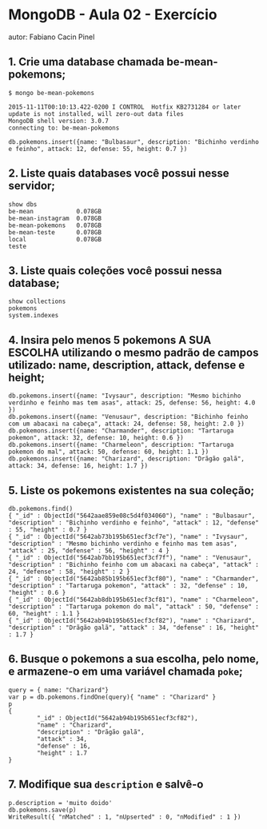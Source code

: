 # MongoDB - Aula 02 - Exercício
autor: Fabiano Cacin Pinel

## 1. Crie uma database chamada be-mean-pokemons;
```
$ mongo be-mean-pokemons

2015-11-11T00:10:13.422-0200 I CONTROL  Hotfix KB2731284 or later update is not installed, will zero-out data files
MongoDB shell version: 3.0.7
connecting to: be-mean-pokemons

db.pokemons.insert({name: "Bulbasaur", description: "Bichinho verdinho e feinho", attack: 12, defense: 55, height: 0.7 })
```
## 2. Liste quais databases você possui nesse servidor;
```
show dbs
be-mean            0.078GB
be-mean-instagram  0.078GB
be-mean-pokemons   0.078GB
be-mean-teste      0.078GB
local              0.078GB
teste      
```
## 3. Liste quais coleções você possui nessa database;
```
show collections
pokemons
system.indexes
```
## 4. Insira pelo menos 5 pokemons A SUA ESCOLHA utilizando o mesmo padrão de campos utilizado: name, description, attack, defense e height;
```
db.pokemons.insert({name: "Ivysaur", description: "Mesmo bichinho verdinho e feinho mas tem asas", attack: 25, defense: 56, height: 4.0 })
db.pokemons.insert({name: "Venusaur", description: "Bichinho feinho com um abacaxi na cabeça", attack: 24, defense: 58, height: 2.0 })
db.pokemons.insert({name: "Charmander", description: "Tartaruga pokemon", attack: 32, defense: 10, height: 0.6 })
db.pokemons.insert({name: "Charmeleon", description: "Tartaruga pokemon do mal", attack: 50, defense: 60, height: 1.1 })
db.pokemons.insert({name: "Charizard", description: "Drãgão galã", attack: 34, defense: 16, height: 1.7 })
```
## 5. Liste os pokemons existentes na sua coleção;
```
db.pokemons.find()
{ "_id" : ObjectId("5642aae859e08c5d4f034060"), "name" : "Bulbasaur", "description" : "Bichinho verdinho e feinho", "attack" : 12, "defense" : 55, "height" : 0.7 }
{ "_id" : ObjectId("5642ab73b195b651ecf3cf7e"), "name" : "Ivysaur", "description" : "Mesmo bichinho verdinho e feinho mas tem asas", "attack" : 25, "defense" : 56, "height" : 4 }
{ "_id" : ObjectId("5642ab7bb195b651ecf3cf7f"), "name" : "Venusaur", "description" : "Bichinho feinho com um abacaxi na cabeça", "attack" : 24, "defense" : 58, "height" : 2 }
{ "_id" : ObjectId("5642ab85b195b651ecf3cf80"), "name" : "Charmander", "description" : "Tartaruga pokemon", "attack" : 32, "defense" : 10, "height" : 0.6 }
{ "_id" : ObjectId("5642ab8db195b651ecf3cf81"), "name" : "Charmeleon", "description" : "Tartaruga pokemon do mal", "attack" : 50, "defense" : 60, "height" : 1.1 }
{ "_id" : ObjectId("5642ab94b195b651ecf3cf82"), "name" : "Charizard", "description" : "Drãgão galã", "attack" : 34, "defense" : 16, "height" : 1.7 }
```
## 6. Busque o pokemons a sua escolha, pelo nome, e armazene-o em uma variável chamada `poke`;
```
query = { name: "Charizard"}
var p = db.pokemons.findOne(query){ "name" : "Charizard" }
p
{
        "_id" : ObjectId("5642ab94b195b651ecf3cf82"),
        "name" : "Charizard",
        "description" : "Drãgão galã",
        "attack" : 34,
        "defense" : 16,
        "height" : 1.7
}
```
## 7. Modifique sua `description` e salvê-o
```
p.description = 'muito doido'
db.pokemons.save(p)
WriteResult({ "nMatched" : 1, "nUpserted" : 0, "nModified" : 1 })
```